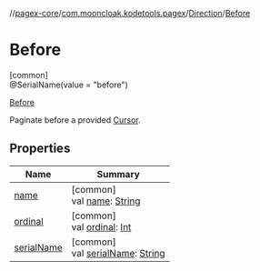 //[pagex-core](../../../../index.md)/[com.mooncloak.kodetools.pagex](../../index.md)/[Direction](../index.md)/[Before](index.md)

# Before

[common]\
@SerialName(value = &quot;before&quot;)

[Before](index.md)

Paginate before a provided [Cursor](../../-cursor/index.md).

## Properties

| Name | Summary |
|---|---|
| [name](../../-load-type/-append/index.md#-372974862%2FProperties%2F-172958691) | [common]<br>val [name](../../-load-type/-append/index.md#-372974862%2FProperties%2F-172958691): [String](https://kotlinlang.org/api/latest/jvm/stdlib/kotlin/-string/index.html) |
| [ordinal](../../-load-type/-append/index.md#-739389684%2FProperties%2F-172958691) | [common]<br>val [ordinal](../../-load-type/-append/index.md#-739389684%2FProperties%2F-172958691): [Int](https://kotlinlang.org/api/latest/jvm/stdlib/kotlin/-int/index.html) |
| [serialName](../serial-name.md) | [common]<br>val [serialName](../serial-name.md): [String](https://kotlinlang.org/api/latest/jvm/stdlib/kotlin/-string/index.html) |
